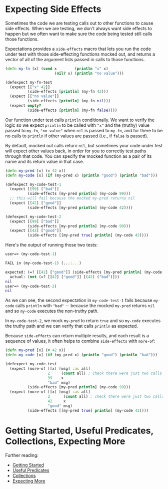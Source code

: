 # Expecting Side Effects

Sometimes the code we are testing calls out to other functions to cause side effects.
When we are testing, we don't always want side effects to happen but we often want
to make sure the code being tested still calls those functions.

Expectations provides a `side-effects` macro that lets you run the code under
test with those side-effecting functions mocked out, and returns a vector of
all of the argument lists passed in calls to those functions.

```clojure
(defn my-fn [x] (cond x        (println "x" x)
                      (nil? x) (println "no value")))

(defexpect my-fn-test
  (expect [["x" 42]]
          (side-effects [println] (my-fn 42)))
  (expect [["no value"]]
          (side-effects [println] (my-fn nil)))
  (expect empty?
          (side-effects [println] (my-fn false))))
```

Our function under test calls `println` conditionally. We want to verify the logic
so we expect `println` to be called with `"x"` and the (truthy) value passed to `my-fn`,
`"no value"` when `nil` is passed to `my-fn`, and for there to be no calls to
`println` if other values are passed (i.e., if `false` is passed).

By default, mocked out calls return `nil`, but sometimes your code under test
will expect other values back, in order for you to correctly test paths through
that code. You can specify the mocked function as a pair of its name and its
return value in that case.

```clojure
(defn my-pred [x] (= 42 x))
(defn my-code [x] (if (my-pred x) (println "good") (println "bad")))

(defexpect my-code-test-1
  (expect [[99] ["bad"]]
          (side-effects [my-pred println] (my-code 99)))
  ;; this will fail because the mocked my-pred returns nil
  (expect [[42] ["good"]]
          (side-effects [my-pred println] (my-code 42))))

(defexpect my-code-test-2
  (expect [[99] ["bad"]]
          (side-effects [my-pred println] (my-code 99)))
  (expect [[42] ["good"]]
          (side-effects [[my-pred true] println] (my-code 42))))
```

Here's the output of running those two tests:

```clojure
user=> (my-code-test-1)

FAIL in (my-code-test-1) (...:...)

expected: (=? [[42] ["good"]] (side-effects [my-pred println] (my-code 42)))
  actual: (not (=? [[42] ["good"]] [(42) ("bad")]))
nil
user=> (my-code-test-2)
nil
```

As we can see, the second expectation in `my-code-test-1` fails because `my-code`
calls `println` with `"bad"` -- because the mocked `my-pred` returns `nil` and
so `my-code` executes the non-truthy path.

In `my-code-test-2`, we mock `my-pred` to return `true` and so `my-code` executes
the truthy path and we can verify that calls `println` as expected.

Because `side-effects` can return multiple results, and each result is a sequence
of values, it often helps to combine `side-effects` with `more-of`:

```clojure
(defn my-pred [x] (= 42 x))
(defn my-code [x] (if (my-pred x) (println "good") (println "bad")))

(defexpect my-code-test
  (expect (more-of [[x] [msg] :as all]
                   2     (count all) ; check there were just two calls
                   99    x
                   "bad" msg)
          (side-effects [my-pred println] (my-code 99)))
  (expect (more-of [[x] [msg] :as all]
                   2      (count all) ; check there were just two calls
                   42     x
                   "good" msg)
          (side-effects [[my-pred true] println] (my-code 42))))
```

# Getting Started, Useful Predicates, Collections, Expecting More

Further reading:

* [Getting Started](/doc/getting-started.md)
* [Useful Predicates](/doc/useful-predicates.md)
* [Collections](/doc/collections.md)
* [Expecting More](/doc/more.md)
